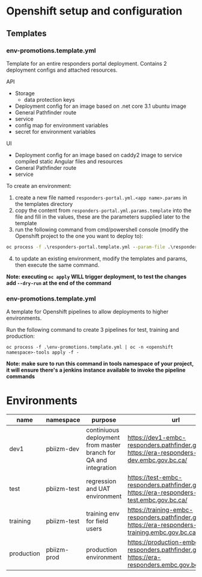 # Openshift setup and configuration

## Templates

### env-promotions.template.yml

Template for an entire responders portal deployment. Contains 2 deployment configs and attached resources.

API

- Storage
  - data protection keys
- Deployment config for an image based on .net core 3.1 ubuntu image
- General Pathfinder route
- service
- config map for environment variables
- secret for environment variables

UI

- Deployment config for an image based on caddy2 image to service compiled static Angular files and resources
- General Pathfinder route
- service

To create an environment:

1. create a new file named `responders-portal.yml.<app name>.params` in the templates directory
2. copy the content from `responders-portal.yml.params.template` into the file and fill in the values, these are the parameters supplied later to the template
3. run the following command from cmd/powershell console (modify the Openshift project to the one you want to deploy to):

```cmd
oc process -f .\responders-portal.template.yml --param-file .\responders-portal.yml.<app name>.params | oc -n <openshift project name> apply -f -
```

4. to update an existing environment, modify the templates and params, then execute the same command.

**Note: executing `oc apply` WILL trigger deployment, to test the changes add `--dry-run` at the end of the command**

### env-promotions.template.yml

A template for Openshift pipelines to allow deployments to higher environments.

Run the following command to create 3 pipelines for test, training and production:

```
oc process -f .\env-promotions.template.yml | oc -n <openshift namespace>-tools apply -f -
```

**Note: make sure to run this command in tools namespace of your project, it will ensure there's a jenkins instance available to invoke the pipeline commands**

# Environments

| name       | namespace   | purpose                                                          | url                                                                                                   |
| ---------- | ----------- | ---------------------------------------------------------------- | ----------------------------------------------------------------------------------------------------- |
| dev1       | pbiizm-dev  | continiuous deployment from master branch for QA and integration | https://dev1-embc-responders.pathfinder.gov.bc.ca/, https://era-responders-dev.embc.gov.bc.ca/          |
| test       | pbiizm-test | regression and UAT environment                                   | https://test-embc-responders.pathfinder.gov.bc.ca/, https://era-responders-test.embc.gov.bc.ca/         |
| training   | pbiizm-test | training env for field users                                     | https://training-embc-responders.pathfinder.gov.bc.ca/, https://era-responders-training.embc.gov.bc.ca/ |
| production | pbiizm-prod | production environment                                           | https://production-embc-responders.pathfinder.gov.bc.ca/, https://era-responders.embc.gov.bc.ca/        |
